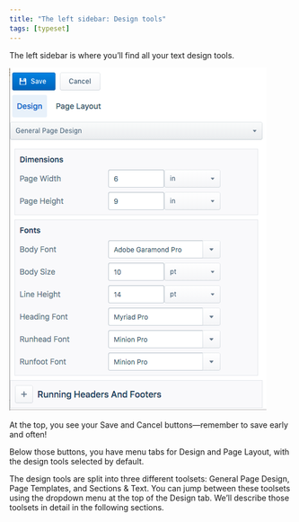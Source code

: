 ```yaml
---
title: "The left sidebar: Design tools"
tags: [typeset]
---
```

 
<html><body><section data-type="chapter" class="hsecchapter" data-hederis-type="hsecchapter" id="typeset-left-sidebar" data-pi-attrs="id: typeset-left-sidebar; data-tags: typeset;" role="doc-chapter" data-tags="typeset" data-author-name=" " data-book-title=" " title="The left sidebar: Design tools"><p class="hblkp" data-hederis-type="hblkp" id="pGoMs5FPJ">The left sidebar is where you&#8217;ll find all your text design tools. </p><img data-hederis-type="hblkimg" class="hblkimg" id="prtDmGTMT" src="/images/leftsidebar.png" data-img-src="/images/leftsidebar.png"/><p class="hblkp" data-hederis-type="hblkp" id="poWSeyjec">At the top, you see your Save and Cancel buttons&#8212;remember to save early and often!</p><p class="hblkp" data-hederis-type="hblkp" id="pLC2dsUNQ">Below those buttons, you have menu tabs for Design and Page Layout, with the design tools selected by default.</p><p class="hblkp" data-hederis-type="hblkp" id="plk1UNzRd">The design tools are split into three different toolsets: General Page Design, Page Templates, and Sections &amp; Text. You can jump between these toolsets using the dropdown menu at the top of the Design tab. We&#8217;ll describe those toolsets in detail in the following sections.</p></section></body></html>
